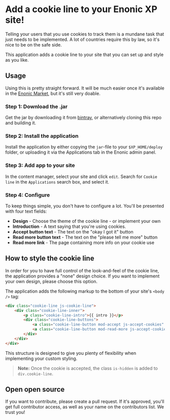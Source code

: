 # Add a cookie line to your Enonic XP site!

Telling your users that you use cookies to track them is a mundane task that
just needs to be implemented. A lot of countries require this by law, so it's
nice to be on the safe side.

This application adds a cookie line to your site that you can set up and style
as you like.

## Usage

Using this is pretty straight forward. It will be much easier once it's
available in the [Enonic Market](https://market.enonic.com), but it's still
very doable.

### Step 1: Download the .jar

Get the jar by downloading it from
[bintray](https://bintray.com/artifact/download/selbekk/maven/cookieLine-1.0.0.jar),
or alternatively cloning this repo and building it.

### Step 2: Install the application

Install the application by either copying the `jar`-file to your
`$XP_HOME/deploy` folder, or uploading it via the Applications tab in the
Enonic admin panel.

### Step 3: Add app to your site

In the content manager, select your site and click `edit`. Search for
`Cookie line` in the `Applications` search box, and select it.

### Step 4: Configure

To keep things simple, you don't have to configure a lot. You'll be presented
with four text fields:

- **Design** - Choose the theme of the cookie line - or implement your own
- **Introduction** - A text saying that you're using cookies.
- **Accept button text** - The text on the "okay I got it" button
- **Read more button text** - The text on the "please tell me more" button
- **Read more link** - The page containing more info on your cookie use

## How to style the cookie line

In order for you to have full control of the look-and-feel of the cookie line,
the application provides a "none" design choice. If you want to implement your
own design, please choose this option.

The application adds the following markup to the bottom of your site's
`<body />` tag:

```html
<div class="cookie-line js-cookie-line">
    <div class="cookie-line-inner">
        <p class="cookie-line-intro">{{ intro }}</p>
        <div class="cookie-line-buttons">
            <a class="cookie-line-button mod-accept js-accept-cookies" href="#cookie-line-accept">{{ accept button }}</a>
            <a class="cookie-line-button mod-read-more js-accept-cookies" href="{{ read more link}}">{{ read more button }}</a>
        </div>
    </div>
</div>
```

This structure is designed to give you plenty of flexibility when implementing
your custom styling.

>**Note:** Once the cookie is accepted, the class `is-hidden` is added to
`div.cookie-line`.

## Open open source

If you want to contribute, please create a pull request. If it's approved,
you'll get full contributor access, as well as your name on the contributors
list. We trust you!
